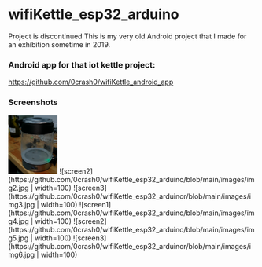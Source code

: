# wifiKettle_esp32_arduino
Project is discontinued
This is my very old Android project that I made for an exhibition sometime in 2019.

### Android app for that iot kettle project:
https://github.com/0crash0/wifiKettle_android_app


### Screenshots 
<img src="https://github.com/0crash0/wifiKettle_esp32_arduino/blob/main/images/img1.jpg" width="100">
![screen2](https://github.com/0crash0/wifiKettle_esp32_arduino/blob/main/images/img2.jpg | width=100)
![screen3](https://github.com/0crash0/wifiKettle_esp32_arduinor/blob/main/images/img3.jpg | width=100)
![screen1](https://github.com/0crash0/wifiKettle_esp32_arduino/blob/main/images/img4.jpg | width=100)
![screen2](https://github.com/0crash0/wifiKettle_esp32_arduino/blob/main/images/img5.jpg | width=100)
![screen3](https://github.com/0crash0/wifiKettle_esp32_arduinor/blob/main/images/img6.jpg | width=100)
